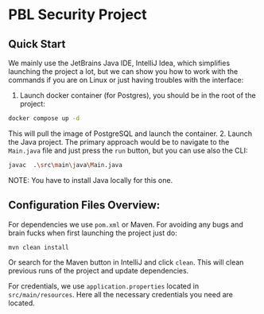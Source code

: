 # PBL Security Project

## Quick Start
We mainly use the JetBrains Java IDE, IntelliJ Idea, which simplifies launching the project a lot, but we can show you how to work with the commands if you are on Linux or just having troubles with the interface:

1. Launch docker container (for Postgres), you should be in the root of the project:
```bash
docker compose up -d
```
This will pull the image of PostgreSQL and launch the container.
2. Launch the Java project.
The primary approach would be to navigate to the `Main.java` file and just press the `run` button, but you can use also the CLI:
```bash
javac  .\src\main\java\Main.java 
```
NOTE: You have to install Java locally for this one.

## Configuration Files Overview:

For dependencies we use `pom.xml` or Maven. For avoiding any bugs and brain fucks when first launching the project just do:
```bash
mvn clean install
```
Or search for the Maven button in IntelliJ and click `clean`. This will clean previous runs of the project and update dependencies.

For credentials, we use `application.properties` located in `src/main/resources`. Here all the necessary credentials you need are located.
